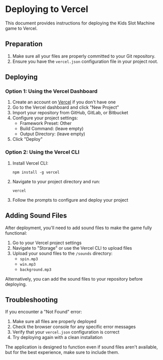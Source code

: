 # Deploying to Vercel

This document provides instructions for deploying the Kids Slot Machine game to Vercel.

## Preparation

1. Make sure all your files are properly committed to your Git repository.
2. Ensure you have the `vercel.json` configuration file in your project root.

## Deploying

### Option 1: Using the Vercel Dashboard

1. Create an account on [Vercel](https://vercel.com) if you don't have one
2. Go to the Vercel dashboard and click "New Project"
3. Import your repository from GitHub, GitLab, or Bitbucket
4. Configure your project settings:
   - Framework Preset: Other
   - Build Command: (leave empty)
   - Output Directory: (leave empty)
5. Click "Deploy"

### Option 2: Using the Vercel CLI

1. Install Vercel CLI:
   ```
   npm install -g vercel
   ```

2. Navigate to your project directory and run:
   ```
   vercel
   ```

3. Follow the prompts to configure and deploy your project

## Adding Sound Files

After deployment, you'll need to add sound files to make the game fully functional:

1. Go to your Vercel project settings
2. Navigate to "Storage" or use the Vercel CLI to upload files
3. Upload your sound files to the `/sounds` directory:
   - `spin.mp3`
   - `win.mp3`
   - `background.mp3`

Alternatively, you can add the sound files to your repository before deploying.

## Troubleshooting

If you encounter a "Not Found" error:

1. Make sure all files are properly deployed
2. Check the browser console for any specific error messages
3. Verify that your `vercel.json` configuration is correct
4. Try deploying again with a clean installation

The application is designed to function even if sound files aren't available, but for the best experience, make sure to include them.